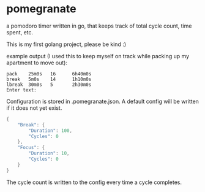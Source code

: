 # pomegranate
a pomodoro timer written in go, that keeps track of total cycle count, time spent, etc.

This is my first golang project, please be kind :)

example output (I used this to keep myself on track while packing up my apartment to move out):

```
pack    25m0s   16      6h40m0s 
break   5m0s    14      1h10m0s 
lbreak  30m0s   5       2h30m0s 
Enter text:              
```

Configuration is stored in .pomegranate.json. A default config will be written if it does not yet exist.

```go
{
    "Break": {
        "Duration": 100, 
        "Cycles": 0
    },   
    "Focus": {
        "Duration": 10,
        "Cycles": 0
    }    
}
```
The cycle count is written to the config every time a cycle completes.
